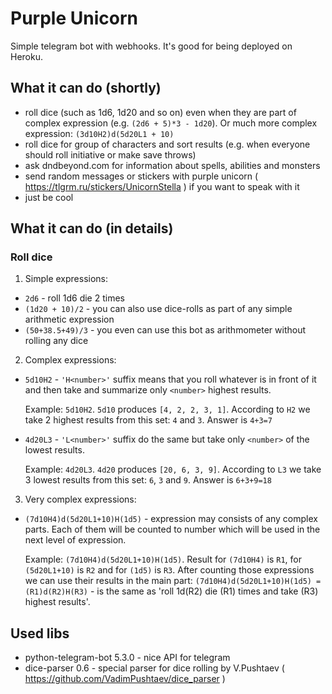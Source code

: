 # Purple Unicorn
Simple telegram bot with webhooks. It's good for being deployed on Heroku.

## What it can do (shortly)
* roll dice (such as 1d6, 1d20 and so on) even when they are part of complex expression (e.g. `(2d6 + 5)*3 - 1d20`). Or much more complex expression: `(3d10H2)d(5d20L1 + 10)`
* roll dice for group of characters and sort results (e.g. when everyone should roll initiative or make save throws)
* ask dndbeyond.com for information about spells, abilities and monsters
* send random messages or stickers with purple unicorn ( https://tlgrm.ru/stickers/UnicornStella ) if you want to speak with it
* just be cool

## What it can do (in details)
### Roll dice
1. Simple expressions:
  * `2d6` - roll 1d6 die 2 times
  * `(1d20 + 10)/2` - you can also use dice-rolls as part of any simple arithmetic expression
  * `(50+38.5+49)/3` - you even can use this  bot as arithmometer without rolling any dice
2. Complex expressions:
  * `5d10H2` - `'H<number>'` suffix means that you roll whatever is in front of it and then take and summarize only `<number>` highest results.
    
    Example: `5d10H2`. `5d10` produces `[4, 2, 2, 3, 1]`. According to `H2` we take 2 highest results from this set: `4` and `3`. Answer is `4+3=7`
  * `4d20L3` - `'L<number>'` suffix do the same but take only `<number>` of the lowest results.
    
    Example: `4d20L3`. `4d20` produces `[20, 6, 3, 9]`. According to `L3` we take 3 lowest results from this set: `6`, `3` and `9`. Answer is `6+3+9=18`
3. Very complex expressions:
  * `(7d10H4)d(5d20L1+10)H(1d5)` - expression may consists of any complex parts. Each of them will be counted to number which will be used in the next level of expression.
    
    Example: `(7d10H4)d(5d20L1+10)H(1d5)`. Result for `(7d10H4)` is `R1`, for `(5d20L1+10)` is `R2` and for `(1d5)` is `R3`. After counting those expressions we can use their results in the main part: `(7d10H4)d(5d20L1+10)H(1d5) = (R1)d(R2)H(R3)` - is the same as 'roll 1d(R2) die (R1) times and take (R3) highest results'.

## Used libs
* python-telegram-bot 5.3.0 - nice API for telegram
* dice-parser 0.6 - special parser for dice rolling by V.Pushtaev ( https://github.com/VadimPushtaev/dice_parser )
